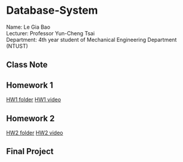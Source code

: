 # Database-System
Name: Le Gia Bao  
Lecturer: Professor Yun-Cheng Tsai  
Department: 4th year student of Mechanical Engineering Department (NTUST)
## Class Note

## Homework 1
[HW1 folder](https://github.com/BaoLe106/Database-System/tree/main/HW1)
[HW1 video](https://youtu.be/E51hZK3xB1w)

## Homework 2
[HW2 folder](https://github.com/BaoLe106/Database-System/tree/main/HW2)
[HW2 video](https://youtu.be/LbTDTDxrDuk)

## Final Project
